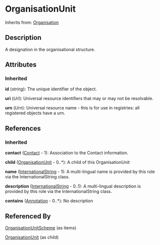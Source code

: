 
# OrganisationUnit

Inherits from: [Organisation](Organisation.md)



## Description

A designation in the organisational structure.


## Attributes

### Inherited

**id** (*string*): The unique identifier of the object.

**uri** (*Url*): Universal resource identifiers that may or may not be resolvable.

**urn** (*Urn*): Universal resource name - this is for use in registries: all registered objects have a urn.



## References

### Inherited

**contact** ([Contact](Contact.md) - 1): Association to the Contact information.

**child** ([OrganisationUnit](OrganisationUnit.md) - 0..*): A child of this OrganisationUnit

**name** ([InternationalString](InternationalString.md) - 1): A multi-lingual name is provided by this role via the InternationalString class.

**description** ([InternationalString](InternationalString.md) - 0..1): A multi-lingual description is provided by this role via the InternationalString class.

**contains** ([Annotation](Annotation.md) - 0..*): No description



## Referenced By

[OrganisationUnitScheme](OrganisationUnitScheme.md) (as items)

[OrganisationUnit](OrganisationUnit.md) (as child)


